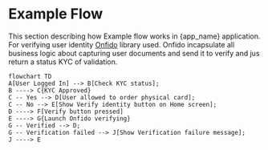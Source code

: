 # Example Flow


This section describing how Example flow works in {app_name} application. 
For verifying user identity [Onfido](https://onfido.com/) library used. Onfido incapsulate all business logic about capturing user documents and send it to verify and jus return a status KYC of validation. 

```mermaid
flowchart TD
A[User Logged In] --> B[Check KYC status];
B ----> C{KYC Approved}
C -- Yes --> D[User allowed to order physical card];
C -- No --> E[Show Verify identity button on Home screen];
D ----> F[Verify button pressed]
E ----> G{Launch Onfido verifying}
G -- Verified --> D;
G -- Verification failed --> J[Show Verification failure message];
J ----> E
```